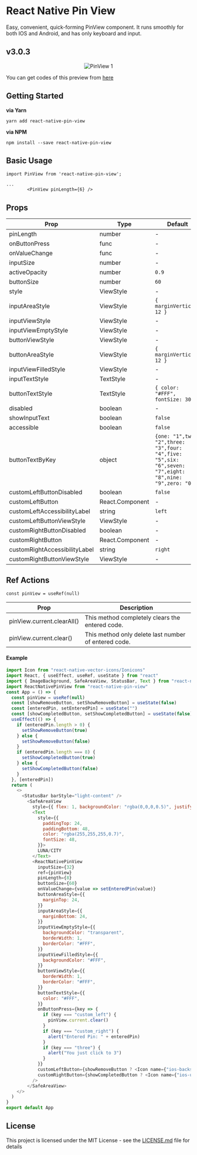 # React Native Pin View

Easy, convenient, quick-forming PinView component. It runs smoothly for both IOS and Android, and has only keyboard and input.

## v3.0.3

<p align='center'>
<img src='./pin-view.gif' alt='PinView 1'>
</p>

You can get codes of this preview from [here](#example)


## Getting Started

**via Yarn**

```
yarn add react-native-pin-view
```

**via NPM**

```
npm install --save react-native-pin-view
```

## Basic Usage

```
import PinView from 'react-native-pin-view';

...
        <PinView pinLength={6} />
```

## Props

| Prop                          | Type              | Default                                                                                                |  Required  |
| ----------------------------- | ----------------- | ------------------------------------------------------------------------------------------------------ | ---------- |
|pinLength                      |number             |-                                                                                                       | **Yes**    |
|onButtonPress                  |func               |-                                                                                                       | No         |
|onValueChange                  |func               |-                                                                                                       | No         |
|inputSize                      |number             |-                                                                                                       | No         |
|activeOpacity                  |number             |`0.9`                                                                                                   | No         |
|buttonSize                     |number             |`60`                                                                                                    | No         |
|style                          |ViewStyle          |-                                                                                                       | No         |
|inputAreaStyle                 |ViewStyle          |`{ marginVertical: 12 }`                                                                                | No         |
|inputViewStyle                 |ViewStyle          |-                                                                                                       | No         |
|inputViewEmptyStyle            |ViewStyle          |-                                                                                                       | No         |
|buttonViewStyle                |ViewStyle          |-                                                                                                       | No         |
|buttonAreaStyle                |ViewStyle          |`{ marginVertical: 12 }`                                                                                | No         |
|inputViewFilledStyle           |ViewStyle          |-                                                                                                       | No         |
|inputTextStyle                 |TextStyle          |-                                                                                                       | No         |
|buttonTextStyle                |TextStyle          |`{ color: "#FFF", fontSize: 30 }`                                                                       | No         |
|disabled                       |boolean            |-                                                                                                       | No         |
|showInputText                  |boolean            |`false`                                                                                                 | No         |
|accessible                     |boolean            |`false`                                                                                                 | No         |
|buttonTextByKey                |object             |`{one: "1",two: "2",three: "3",four: "4",five: "5",six: "6",seven: "7",eight: "8",nine: "9",zero: "0",}`| No         |
|customLeftButtonDisabled       |boolean            |`false`                                                                                                 | No         |
|customLeftButton               |React.Component    |-                                                                                                       | No         |
|customLeftAccessibilityLabel   |string             |`left`                                                                                                  | No         |
|customLeftButtonViewStyle      |ViewStyle          |-                                                                                                       | No         |
|customRightButtonDisabled      |boolean            |-                                                                                                       | No         |
|customRightButton              |React.Component    |-                                                                                                       | No         |
|customRightAccessibilityLabel  |string             |`right`                                                                                                 | No         |
|customRightButtonViewStyle     |ViewStyle          |-                                                                                                       | No         |

## Ref Actions
`const pinView = useRef(null)`

| Prop                          | Description                                          |
| ----------------------------- | -----------------------------------------------------|
|pinView.current.clearAll()     |This method completely clears the entered code.       |
|pinView.current.clear()        |This method only delete last number of entered code.  |

#### Example

```javascript
import Icon from "react-native-vector-icons/Ionicons"
import React, { useEffect, useRef, useState } from "react"
import { ImageBackground, SafeAreaView, StatusBar, Text } from "react-native"
import ReactNativePinView from "react-native-pin-view"
const App = () => {
  const pinView = useRef(null)
  const [showRemoveButton, setShowRemoveButton] = useState(false)
  const [enteredPin, setEnteredPin] = useState("")
  const [showCompletedButton, setShowCompletedButton] = useState(false)
  useEffect(() => {
    if (enteredPin.length > 0) {
      setShowRemoveButton(true)
    } else {
      setShowRemoveButton(false)
    }
    if (enteredPin.length === 8) {
      setShowCompletedButton(true)
    } else {
      setShowCompletedButton(false)
    }
  }, [enteredPin])
  return (
    <>
      <StatusBar barStyle="light-content" />
        <SafeAreaView
          style={{ flex: 1, backgroundColor: "rgba(0,0,0,0.5)", justifyContent: "center", alignItems: "center" }}>
          <Text
            style={{
              paddingTop: 24,
              paddingBottom: 48,
              color: "rgba(255,255,255,0.7)",
              fontSize: 48,
            }}>
            LUNA/CITY
          </Text>
          <ReactNativePinView
            inputSize={32}
            ref={pinView}
            pinLength={8}
            buttonSize={60}
            onValueChange={value => setEnteredPin(value)}
            buttonAreaStyle={{
              marginTop: 24,
            }}
            inputAreaStyle={{
              marginBottom: 24,
            }}
            inputViewEmptyStyle={{
              backgroundColor: "transparent",
              borderWidth: 1,
              borderColor: "#FFF",
            }}
            inputViewFilledStyle={{
              backgroundColor: "#FFF",
            }}
            buttonViewStyle={{
              borderWidth: 1,
              borderColor: "#FFF",
            }}
            buttonTextStyle={{
              color: "#FFF",
            }}
            onButtonPress={key => {
              if (key === "custom_left") {
                pinView.current.clear()
              }
              if (key === "custom_right") {
                alert("Entered Pin: " + enteredPin)
              }
              if (key === "three") {
                alert("You just click to 3")
              }
            }}
            customLeftButton={showRemoveButton ? <Icon name={"ios-backspace"} size={36} color={"#FFF"} /> : undefined}
            customRightButton={showCompletedButton ? <Icon name={"ios-unlock"} size={36} color={"#FFF"} /> : undefined}
          />
        </SafeAreaView>
    </>
  )
}
export default App
```

## License

This project is licensed under the MIT License - see the [LICENSE.md](LICENSE.md) file for details
